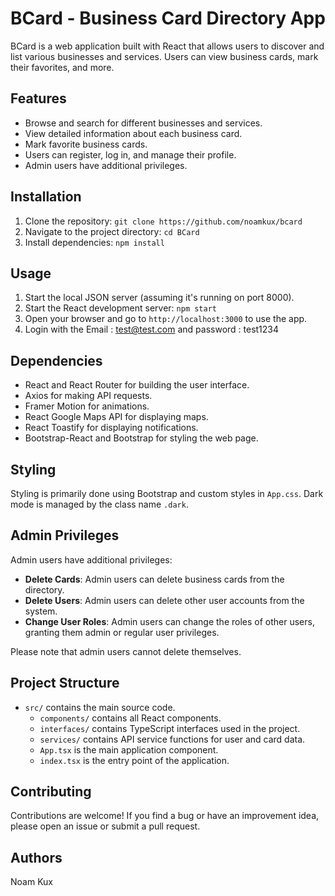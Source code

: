 # BCard - Business Card Directory App

BCard is a web application built with React that allows users to discover and list various businesses and services. Users can view business cards, mark their favorites, and more.

## Features

- Browse and search for different businesses and services.
- View detailed information about each business card.
- Mark favorite business cards.
- Users can register, log in, and manage their profile.
- Admin users have additional privileges.

## Installation

1. Clone the repository: `git clone https://github.com/noamkux/bcard`
2. Navigate to the project directory: `cd BCard`
3. Install dependencies: `npm install`

## Usage

1. Start the local JSON server (assuming it's running on port 8000).
2. Start the React development server: `npm start`
3. Open your browser and go to `http://localhost:3000` to use the app.
4. Login with the Email : test@test.com and password : test1234

## Dependencies

- React and React Router for building the user interface.
- Axios for making API requests.
- Framer Motion for animations.
- React Google Maps API for displaying maps.
- React Toastify for displaying notifications.
- Bootstrap-React and Bootstrap for styling the web page.

## Styling

Styling is primarily done using Bootstrap and custom styles in `App.css`. Dark mode is managed by the class name `.dark`.

## Admin Privileges

Admin users have additional privileges:
- **Delete Cards**: Admin users can delete business cards from the directory.
- **Delete Users**: Admin users can delete other user accounts from the system.
- **Change User Roles**: Admin users can change the roles of other users, granting them admin or regular user privileges.

Please note that admin users cannot delete themselves.

## Project Structure

- `src/` contains the main source code.
  - `components/` contains all React components.
  - `interfaces/` contains TypeScript interfaces used in the project.
  - `services/` contains API service functions for user and card data.
  - `App.tsx` is the main application component.
  - `index.tsx` is the entry point of the application.

## Contributing

Contributions are welcome! If you find a bug or have an improvement idea, please open an issue or submit a pull request.

## Authors

Noam Kux

